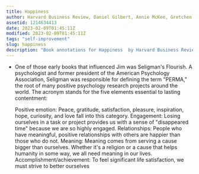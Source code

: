 ```yaml
---
title: Happiness 
author: Harvard Business Review, Daniel Gilbert, Annie McKee, Gretchen Spreitzer & Teresa Amabile
assetid: 1214634413
date: 2023-02-09T01:45:11Z
modified: 2023-02-09T01:45:11Z
tags: "self-improvement"
slug: happiness
description: "Book annotations for Happiness  by Harvard Business Review, Daniel Gilbert, Annie McKee, Gretchen Spreitzer & Teresa Amabile"
---
```


*  One of those early books that influenced Jim was Seligman's Flourish. A psychologist and former president of the American Psychology Association, Seligman was responsible for defining the term "PERMA," the root of many positive psychology research projects around the world. The acronym stands for the five elements essential to lasting contentment:
   
   Positive emotion: Peace, gratitude, satisfaction, pleasure, inspiration, hope, curiosity, and love fall into this category.
   Engagement: Losing ourselves in a task or project provides us with a sense of "disappeared time" because we are so highly engaged.
   Relationships: People who have meaningful, positive relationships with others are happier than those who do not.
   Meaning: Meaning comes from serving a cause bigger than ourselves. Whether it's a religion or a cause that helps humanity in some way, we all need meaning in our lives.
   Accomplishment/achievement: To feel significant life satisfaction, we must strive to better ourselves

